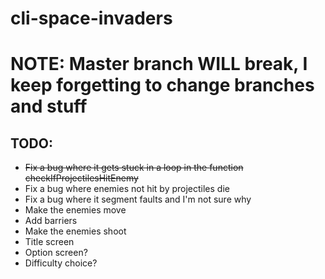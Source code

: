 # cli-space-invaders

# NOTE: Master branch WILL break, I keep forgetting to change branches and stuff

## TODO:
- ~~Fix a bug where it gets stuck in a loop in the function checkIfProjectilesHitEnemy~~
- Fix a bug where enemies not hit by projectiles die
- Fix a bug where it segment faults and I'm not sure why
- Make the enemies move
- Add barriers
- Make the enemies shoot
- Title screen
- Option screen?
- Difficulty choice?
